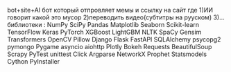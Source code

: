 bot+site+AI
бот который отпровляет мемы и ссылку на сайт где 1)ИИ говорит какой это мусор 2)переводить видео(субтитры на рууском) 3)...
библиотеки :
NumPy
SciPy
Pandas
Matplotlib
Seaborn
Scikit-learn
TensorFlow
Keras
PyTorch
XGBoost
LightGBM
NLTK
SpaCy
Gensim
Transformers
OpenCV
Pillow
Django
Flask
FastAPI
SQLAlchemy
psycopg2
pymongo
Pygame
asyncio
aiohttp
Plotly
Bokeh
Requests
BeautifulSoup
Scrapy
PyTest
unittest
Click
Argparse
NetworkX
Prophet
Statsmodels
Cython
PyInstaller
